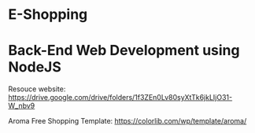﻿# E-Shopping
 # Back-End Web Development using NodeJS
 
Resouce website: https://drive.google.com/drive/folders/1f3ZEn0Lv80syXtTk6jkLIjO31-W_nbv9

Aroma Free Shopping Template: https://colorlib.com/wp/template/aroma/
